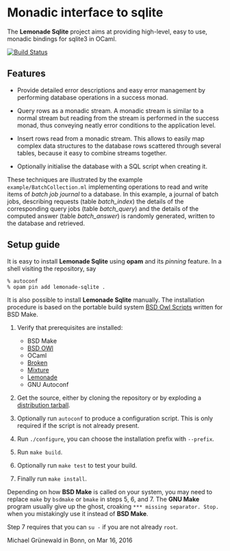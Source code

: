 # Monadic interface to sqlite

The **Lemonade Sqlite** project aims at providing high-level, easy to use,
monadic bindings for sqlite3 in OCaml.

[![Build Status](https://travis-ci.org/michipili/lemonade-sqlite.svg?branch=master)](https://travis-ci.org/michipili/lemonade-sqlite?branch=master)

## Features

- Provide detailed error descriptions and easy error management
  by performing database operations in a success monad.

- Query rows as a monadic stream. A monadic stream is
  similar to a normal stream but reading from the stream is performed
  in the success monad, thus conveying neatly error conditions to the
  application level.

- Insert rows read from a monadic stream. This allows to easily
  map complex data structures to the database rows scattered through
  several tables, because it easy to combine streams together.

- Optionally initialise the database with a SQL script when creating it.

These techniques are illustrated by the example
`example/BatchCollection.ml` implementing operations to read and write
items of *batch job journal* to a database.  In this example, a
journal of batch jobs, describing requests (table *batch_index*) the
details of the corresponding query jobs (table *batch_query*) and the
details of the computed answer (table *batch_answer*) is randomly
generated, written to the database and retrieved.


## Setup guide

It is easy to install **Lemonade Sqlite** using **opam** and its *pinning*
feature.  In a shell visiting the repository, say

```console
% autoconf
% opam pin add lemonade-sqlite .
```

It is also possible to install **Lemonade Sqlite** manually.
The installation procedure is based on the portable build system
[BSD Owl Scripts][bsdowl-home] written for BSD Make.

1. Verify that prerequisites are installed:
   - BSD Make
   - [BSD OWl][bsdowl-install]
   - OCaml
   - [Broken][broken-home]
   - [Mixture][mixture-home]
   - [Lemonade][lemonade-home]
   - GNU Autoconf

2. Get the source, either by cloning the repository or by exploding a
   [distribution tarball](releases).

3. Optionally run `autoconf` to produce a configuration script. This
   is only required if the script is not already present.

4. Run `./configure`, you can choose the installation prefix with
   `--prefix`.

5. Run `make build`.

6. Optionally run `make test` to test your build.

7. Finally run `make install`.

Depending on how **BSD Make** is called on your system, you may need to
replace `make` by `bsdmake` or `bmake` in steps 5, 6, and 7.
The **GNU Make** program usually give up the ghost, croaking
`*** missing separator. Stop.` when you mistakingly use it instead of
**BSD Make**.

Step 7 requires that you can `su -` if you are not already `root`.


Michael Grünewald in Bonn, on Mar 16, 2016

  [licence-url]:        http://www.cecill.info/licences/Licence_CeCILL-B_V1-en.html
  [licence-en]:         COPYING
  [licence-fr]:         COPYING-FR
  [bsdowl-home]:        https://github.com/michipili/bsdowl
  [bsdowl-install]:     https://github.com/michipili/bsdowl/wiki/Install
  [broken-home]:        https://github.com/michipili/broken
  [mixture-home]:       https://github.com/michipili/mixture
  [lemonade-home]:      https://github.com/michipili/lemonade
